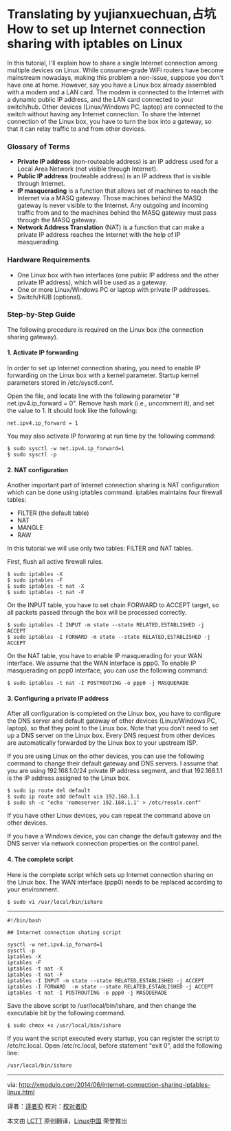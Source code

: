 Translating by yujianxuechuan,占坑
How to set up Internet connection sharing with iptables on Linux
================================================================================
In this tutorial, I'll explain how to share a single Internet connection among multiple devices on Linux. While consumer-grade WiFi routers have become mainstream nowadays, making this problem a non-issue, suppose you don't have one at home. However, say you have a Linux box already assembled with a modem and a LAN card. The modem is connected to the Internet with a dynamic public IP address, and the LAN card connected to your switch/hub. Other devices (Linux/Windows PC, laptop) are connected to the switch without having any Internet connection. To share the Internet connection of the Linux box, you have to turn the box into a gateway, so that it can relay traffic to and from other devices.

### Glossary of Terms ###

- **Private IP address** (non-routeable address) is an IP address used for a Local Area Network (not visible through Internet).
- **Public IP address** (routeable address) is an IP address that is visible through Internet.
- **IP masquerading** is a function that allows set of machines to reach the Internet via a MASQ gateway. Those machines behind the MASQ gateway is never visible to the Internet. Any outgoing and incoming traffic from and to the machines behind the MASQ gateway must pass through the MASQ gateway.
- **Network Address Translation** (NAT) is a function that can make a private IP address reaches the Internet with the help of IP masquerading.

### Hardware Requirements ###

- One Linux box with two interfaces (one public IP address and the other private IP address), which will be used as a gateway.
- One or more Linux/Windows PC or laptop with private IP addresses.
- Switch/HUB (optional).

### Step-by-Step Guide ###

The following procedure is required on the Linux box (the connection sharing gateway).

#### 1. Activate IP forwarding ####

In order to set up Internet connection sharing, you need to enable IP forwarding on the Linux box with a kernel parameter. Startup kernel parameters stored in /etc/sysctl.conf.

Open the file, and locate line with the following parameter "# net.ipv4.ip_forward = 0". Remove hash mark (i.e., uncomment it), and set the value to 1. It should look like the following:

    net.ipv4.ip_forward = 1

You may also activate IP forwaring at run time by the following command:

    $ sudo sysctl -w net.ipv4.ip_forward=1
    $ sudo sysctl -p

#### 2. NAT configuration ####

Another important part of Internet connection sharing is NAT configuration which can be done using iptables command. iptables maintains four firewall tables:

- FILTER (the default table)
- NAT
- MANGLE
- RAW

In this tutorial we will use only two tables: FILTER and NAT tables.

First, flush all active firewall rules.

    $ sudo iptables -X
    $ sudo iptables -F
    $ sudo iptables -t nat -X
    $ sudo iptables -t nat -F

On the INPUT table, you have to set chain FORWARD to ACCEPT target, so all packets passed through the box will be processed correctly.

    $ sudo iptables -I INPUT -m state --state RELATED,ESTABLISHED -j ACCEPT
    $ sudo iptables -I FORWARD -m state --state RELATED,ESTABLISHED -j ACCEPT

On the NAT table, you have to enable IP masquerading for your WAN interface. We assume that the WAN interface is ppp0. To enable IP masquerading on ppp0 interface, you can use the following command:

    $ sudo iptables -t nat -I POSTROUTING -o ppp0 -j MASQUERADE

#### 3. Configuring a private IP address ####

After all configuration is completed on the Linux box, you have to configure the DNS server and default gateway of other devices (Linux/Windows PC, laptop), so that they point to the Linux box. Note that you don't need to set up a DNS server on the Linux box. Every DNS request from other devices are automatically forwarded by the Linux box to your upstream ISP.

If you are using Linux on the other devices, you can use the following command to change their default gateway and DNS servers. I assume that you are using 192.168.1.0/24 private IP address segment, and that 192.168.1.1 is the IP address assigned to the Linux box.

    $ sudo ip route del default
    $ sudo ip route add default via 192.168.1.1
    $ sudo sh -c "echo 'nameserver 192.168.1.1' > /etc/resolv.conf"

If you have other Linux devices, you can repeat the command above on other devices.

If you have a Windows device, you can change the default gateway and the DNS server via network connection properties on the control panel.

#### 4. The complete script ####

Here is the complete script which sets up Internet connection sharing on the Linux box. The WAN interface (ppp0) needs to be replaced according to your environment.

    $ sudo vi /usr/local/bin/ishare

----------

    #!/bin/bash
    
    ## Internet connection shating script
    
    sysctl -w net.ipv4.ip_forward=1
    sysctl -p
    iptables -X
    iptables -F
    iptables -t nat -X
    iptables -t nat -F
    iptables -I INPUT -m state --state RELATED,ESTABLISHED -j ACCEPT
    iptables -I FORWARD  -m state --state RELATED,ESTABLISHED -j ACCEPT
    iptables -t nat -I POSTROUTING -o ppp0 -j MASQUERADE

Save the above script to /usr/local/bin/ishare, and then change the executable bit by the following command.

    $ sudo chmox +x /usr/local/bin/ishare

If you want the script executed every startup, you can register the script to /etc/rc.local. Open /etc/rc.local, before statement "exit 0", add the following line:

    /usr/local/bin/ishare

--------------------------------------------------------------------------------

via: http://xmodulo.com/2014/06/internet-connection-sharing-iptables-linux.html

译者：[译者ID](https://github.com/译者ID) 校对：[校对者ID](https://github.com/校对者ID)

本文由 [LCTT](https://github.com/LCTT/TranslateProject) 原创翻译，[Linux中国](http://linux.cn/) 荣誉推出

